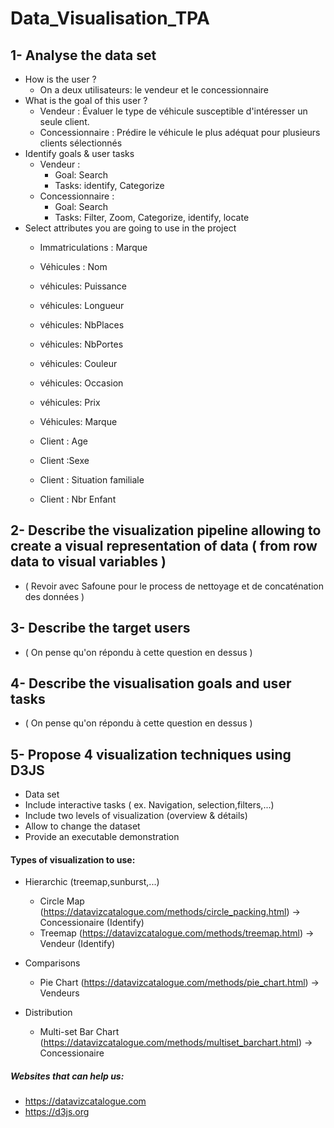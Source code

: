 # Data_Visualisation_TPA

## 1- Analyse the data set

* How is the user ?
    * On a deux utilisateurs: le vendeur et le concessionnaire
* What is the goal of this user ?
    * Vendeur : Évaluer le type de véhicule susceptible d'intéresser un seule client.
    * Concessionnaire : Prédire le véhicule le plus adéquat pour plusieurs clients sélectionnés
* Identify goals & user tasks
    * Vendeur :
        * Goal: Search
        * Tasks: identify, Categorize
    * Concessionnaire :
        * Goal: Search
        * Tasks: Filter, Zoom, Categorize, identify, locate
* Select attributes you are going to use in the project
    * Immatriculations : Marque
  
    * Véhicules : Nom
    * véhicules: Puissance 
    * véhicules: Longueur 
    * véhicules: NbPlaces
    * véhicules: NbPortes 
    * véhicules: Couleur 
    * véhicules: Occasion 
    * véhicules: Prix
    * Véhicules: Marque
  
    * Client : Age
    * Client :Sexe
    * Client : Situation familiale 
    * Client : Nbr Enfant
    
## 2- Describe the visualization pipeline allowing to create a visual representation of data ( from  row data to visual variables )
* ( Revoir avec Safoune pour le process de nettoyage et de concaténation des données )

## 3- Describe the target users
* ( On pense qu'on répondu à cette question en dessus )

## 4- Describe the visualisation goals and user tasks
* ( On pense qu'on répondu à cette question en dessus )


## 5- Propose 4 visualization techniques using D3JS

* Data set
* Include interactive tasks ( ex. Navigation, selection,filters,...)
* Include two levels of visualization (overview & détails)
* Allow to change the dataset
* Provide an executable demonstration

#### Types of visualization to use:

* Hierarchic (treemap,sunburst,...) 
    * Circle Map (https://datavizcatalogue.com/methods/circle_packing.html) -> Concessionaire (Identify)
    * Treemap (https://datavizcatalogue.com/methods/treemap.html) -> Vendeur (Identify)
    
* Comparisons 
  * Pie Chart (https://datavizcatalogue.com/methods/pie_chart.html) -> Vendeurs

* Distribution
  * Multi-set Bar Chart (https://datavizcatalogue.com/methods/multiset_barchart.html) -> Concessionaire 

##### Websites that can help us:

* https://datavizcatalogue.com
* https://d3js.org